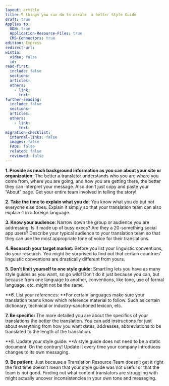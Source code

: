 ```yaml
---
layout: article
title: 9 things you can do to create  a better Style Guide
draft: true
Applies to:
  GDN: true
  Application-Resource-Files: true
  CMS-Connectors: true
edition: Express
redirect-url:
wistia:
  video: false
  id:
read-first:
  include: false
  sections:
  articles:
  others:
    - link:
      text:
further-reading:
  include: false
  sections:
  articles:
  others:
    - link:
      text:
migration-checklist:
  internal-links: false
  images: false
  FAQs: false
  related: false
  reviewed: false
---
```




**1. Provide as much background information as you can about your site or organization**: The better a translator understands who you are where you come from, where you are going, and how you are getting there, the better they can interpret your message. Also don’t just copy and paste your “About” page. Get your entire team involved in telling the story!

**2. Take the time to explain what you do**: You know what you do but not everyone else does. Explain it simply so that your translation team can also explain it in a foreign language.

**3. Know your audience**: Narrow down the group or audience you are addressing: Is it made up of busy execs? Are they a 20-something social app users? Describe your typical audience to your translation team so that they can use the most appropriate tone of voice for their translations.

**4. Research your target market:**&nbsp;Before you list your linguistic conventions, do your research. You might be surprised to find out that certain countries’ linguistic conventions are drastically different from yours.

**5. Don’t limit yourself to one style guide:**&nbsp;Smartling lets you have as many style guides as you want, so go wild! Don’t do it just because you can, but because from one language to another, conventions, like tone, use of formal language, etc. might not be the same.

**6. List your references:&nbsp;**For certain languages make sure your translation teams know which reference material to follow. Such as certain dictionary, technical or industry-sanctioned lexicon, etc.

**7. Be specific:**&nbsp;The more detailed you are about the specifics of your translations the better the translation. You can add instructions for just about everything from how you want dates, addresses, abbreviations to be translated to the length of the translation.

**8. Update your style guide:&nbsp;**A style guide does not need to be a static document. On the contrary! Update it every time your company introduces changes to its own messaging.

**9. Be patient**: Just because a Translation Resource Team doesn’t get it right the first time doesn’t mean that your style guide was not useful or that the team is not good. Finding out what content translators are struggling with might actually uncover inconsistencies in your own tone and messaging.